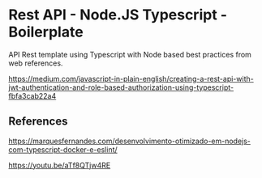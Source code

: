# Rest API - Node.JS Typescript - Boilerplate
API Rest template using Typescript with Node based best practices from web references.


https://medium.com/javascript-in-plain-english/creating-a-rest-api-with-jwt-authentication-and-role-based-authorization-using-typescript-fbfa3cab22a4


## References

https://marquesfernandes.com/desenvolvimento-otimizado-em-nodejs-com-typescript-docker-e-eslint/

https://youtu.be/aTf8QTjw4RE
